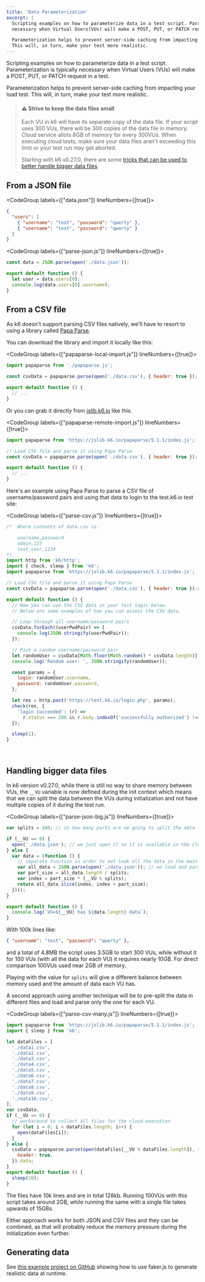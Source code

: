 ```yaml
---
title: 'Data Parameterization'
excerpt: |
  Scripting examples on how to parameterize data in a test script. Parameterization is typically
  necessary when Virtual Users(VUs) will make a POST, PUT, or PATCH request in a test.

  Parameterization helps to prevent server-side caching from impacting your load test.
  This will, in turn, make your test more realistic.
---
```


Scripting examples on how to parameterize data in a test script. Parameterization is typically
necessary when Virtual Users (VUs) will make a POST, PUT, or PATCH request in a test.

Parameterization helps to prevent server-side caching from impacting your load test.
This will, in turn, make your test more realistic.

<Blockquote mod="warning">

#### ⚠️ Strive to keep the data files small

Each VU in k6 will have its separate copy of the data file.
If your script uses 300 VUs, there will be 300 copies of the data file in memory.
Cloud service allots 8GB of memory for every 300VUs.
When executing cloud tests, make sure your data files aren't exceeding this limit or your test run may get aborted.

Starting with k6 v0.27.0, there are some [tricks that can be used to better handle bigger data files](#handling-bigger-data-files).

</Blockquote>

## From a JSON file

<CodeGroup labels={["data.json"]} lineNumbers={[true]}>

```json
{
  "users": [
    { "username": "test", "password": "qwerty" },
    { "username": "test", "password": "qwerty" }
  ]
}
```

</CodeGroup>

<CodeGroup labels={["parse-json.js"]} lineNumbers={[true]}>

```javascript
const data = JSON.parse(open('./data.json'));

export default function () {
  let user = data.users[0];
  console.log(data.users[0].username);
}
```

</CodeGroup>

## From a CSV file

As k6 doesn't support parsing CSV files natively, we'll have to resort to using a
library called [Papa Parse](https://www.papaparse.com/).

You can download the library and import it locally like this:

<CodeGroup labels={["papaparse-local-import.js"]} lineNumbers={[true]}>

```javascript
import papaparse from './papaparse.js';

const csvData = papaparse.parse(open('./data.csv'), { header: true });

export default function () {
  // ...
}
```

</CodeGroup>

Or you can grab it directly from [jslib.k6.io](https://jslib.k6.io/) like this.

<CodeGroup labels={["papaparse-remote-import.js"]} lineNumbers={[true]}>

```javascript
import papaparse from 'https://jslib.k6.io/papaparse/5.1.1/index.js';

// Load CSV file and parse it using Papa Parse
const csvData = papaparse.parse(open('./data.csv'), { header: true });

export default function () {
  // ...
}
```

</CodeGroup>

Here's an example using Papa Parse to parse a CSV file of username/password pairs and using that
data to login to the test.k6.io test site:

<CodeGroup labels={["parse-csv.js"]} lineNumbers={[true]}>

```javascript
/*  Where contents of data.csv is:

    username,password
    admin,123
    test_user,1234
*/
import http from 'k6/http';
import { check, sleep } from 'k6';
import papaparse from 'https://jslib.k6.io/papaparse/5.1.1/index.js';

// Load CSV file and parse it using Papa Parse
const csvData = papaparse.parse(open('./data.csv'), { header: true }).data;

export default function () {
  // Now you can use the CSV data in your test logic below.
  // Below are some examples of how you can access the CSV data.

  // Loop through all username/password pairs
  csvData.forEach((userPwdPair) => {
    console.log(JSON.stringify(userPwdPair));
  });

  // Pick a random username/password pair
  let randomUser = csvData[Math.floor(Math.random() * csvData.length)];
  console.log('Random user: ', JSON.stringify(randomUser));

  const params = {
    login: randomUser.username,
    password: randomUser.password,
  };

  let res = http.post('https://test.k6.io/login.php', params);
  check(res, {
    'login succeeded': (r) =>
      r.status === 200 && r.body.indexOf('successfully authorized') !== -1,
  });

  sleep(1);
}
```

</CodeGroup>

<br/>

## Handling bigger data files

In k6 version v0.27.0, while there is still no way
to share memory between VUs, the `__VU` variable is now defined during the init
context which means that we can split the data between the VUs during initialization
and not have multiple copies of it during the test run.

<CodeGroup labels={["parse-json-big.js"]} lineNumbers={[true]}>

```javascript
var splits = 100; // in how many parts are we going to split the data

if (__VU == 0) {
  open('./data.json'); // we just open it so it is available in the cloud or if we do k6 archive
} else {
  var data = (function () {
    // separate function in order to not leak all the data in the main scope
    var all_data = JSON.parse(open('./data.json')); // we load and parse the data in one go, no need for temp variables
    var part_size = all_data.length / splits;
    var index = part_size * (__VU % splits);
    return all_data.slice(index, index + part_size);
  })();
}

export default function () {
  console.log(`VU=${__VU} has ${data.length} data`);
}
```

</CodeGroup>

With 100k lines like:

```json
{ "username": "test", "password": "qwerty" },
```

and a total of 4.8MB the script uses 3.5GB to start 300 VUs, while without it for 100 VUs (with all the data for each VU) it requires nearly 10GB.
For direct comparison 100VUs used near 2GB of memory.

Playing with the value for `splits` will give a different balance between memory used and the amount of data each VU has.

A second approach using another technique will be to pre-split the data in different files and load and parse only the one for each VU.

<CodeGroup labels={["parse-csv-many.js"]} lineNumbers={[true]}>

```javascript
import papaparse from 'https://jslib.k6.io/papaparse/5.1.1/index.js';
import { sleep } from 'k6';

let dataFiles = [
  './data1.csv',
  './data2.csv',
  './data3.csv',
  './data4.csv',
  './data5.csv',
  './data6.csv',
  './data7.csv',
  './data8.csv',
  './data9.csv',
  './data10.csv',
];
var csvData;
if (__VU == 0) {
  // workaround to collect all files for the cloud execution
  for (let i = 0; i < dataFiles.length; i++) {
    open(dataFiles[i]);
  }
} else {
  csvData = papaparse.parse(open(dataFiles[__VU % dataFiles.length]), {
    header: true,
  }).data;
}
export default function () {
  sleep(10);
}
```

</CodeGroup>

The files have 10k lines and are in total 128kb. Running 100VUs with this script takes around 2GB, while running the same with a single file takes upwards of 15GBs.

Either approach works for both JSON and CSV files and they can be combined, as that will probably reduce the memory pressure during the initialization even further.

## Generating data

See [this example project on GitHub](https://github.com/k6io/example-data-generation) showing how to use faker.js to generate realistic data at runtime.
